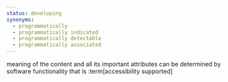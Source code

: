 ```yaml
---
status: developing
synonyms:
  - programmatically
  - programmatically indicated
  - programmatically detectable
  - programmatically associated
---
```


meaning of the content and all its important attributes can be determined by software functionality that is :term[accessibility supported]